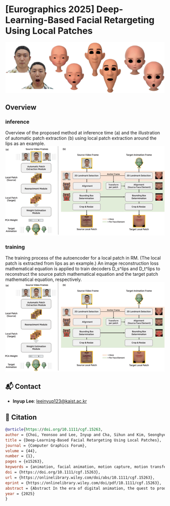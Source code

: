 # [Eurographics 2025] Deep-Learning-Based Facial Retargeting Using Local Patches

![Teaser Image](readme_images/teaser.png)

## Overview
### inference
Overview of the proposed method at inference time (a) and the illustration of automatic patch extraction (b) using local patch extraction around the lips as an example.
![Teaser Image](readme_images/method.png)

### training
The training process of the autoencoder for a local patch in RM. (The local patch is extracted from lips as an example.) An image reconstruction loss mathematical equation is applied to train decoders D_s^lips and D_t^lips to reconstruct the source patch mathematical equation and the target patch mathematical equation, respectively.![Teaser Image](readme_images/method.png)

## :mailbox_with_mail: Contact

- **Inyup Lee**: [leeinyup123@kaist.ac.kr](mailto:leeinyup123@kaist.ac.kr)

## :mega: Citation
```bibtex
@article{https://doi.org/10.1111/cgf.15263,
author = {Choi, Yeonsoo and Lee, Inyup and Cha, Sihun and Kim, Seonghyeon and Jung, Sunjin and Noh, Junyong},
title = {Deep-Learning-Based Facial Retargeting Using Local Patches},
journal = {Computer Graphics Forum},
volume = {44},
number = {1},
pages = {e15263},
keywords = {animation, facial animation, motion capture, motion transfer, image and video processing},
doi = {https://doi.org/10.1111/cgf.15263},
url = {https://onlinelibrary.wiley.com/doi/abs/10.1111/cgf.15263},
eprint = {https://onlinelibrary.wiley.com/doi/pdf/10.1111/cgf.15263},
abstract = {Abstract In the era of digital animation, the quest to produce lifelike facial animations for virtual characters has led to the development of various retargeting methods. While the retargeting facial motion between models of similar shapes has been very successful, challenges arise when the retargeting is performed on stylized or exaggerated 3D characters that deviate significantly from human facial structures. In this scenario, it is important to consider the target character's facial structure and possible range of motion to preserve the semantics assumed by the original facial motions after the retargeting. To achieve this, we propose a local patch-based retargeting method that transfers facial animations captured in a source performance video to a target stylized 3D character. Our method consists of three modules. The Automatic Patch Extraction Module extracts local patches from the source video frame. These patches are processed through the Reenactment Module to generate correspondingly re-enacted target local patches. The Weight Estimation Module calculates the animation parameters for the target character at every frame for the creation of a complete facial animation sequence. Extensive experiments demonstrate that our method can successfully transfer the semantic meaning of source facial expressions to stylized characters with considerable variations in facial feature proportion.},
year = {2025}
}
```

